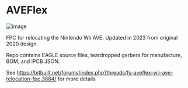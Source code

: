 # AVEFlex

![image](https://github.com/mackieks/AVEFlex/assets/49252894/4fd90f70-f671-47ca-a92b-f19da4703c6a)

FPC for relocating the Nintendo Wii AVE. Updated in 2023 from original 2020 design.

Repo contains EAGLE source files, teardropped gerbers for manufacture, BOM, and iPCB JSON.

See https://bitbuilt.net/forums/index.php?threads/fs-aveflex-wii-ave-relocation-fpc.3884/ for more details
